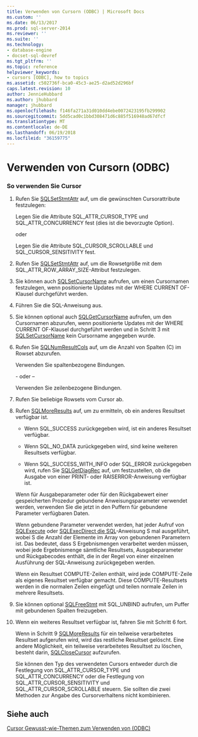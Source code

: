 ```yaml
---
title: Verwenden von Cursorn (ODBC) | Microsoft Docs
ms.custom: ''
ms.date: 06/13/2017
ms.prod: sql-server-2014
ms.reviewer: ''
ms.suite: ''
ms.technology:
- database-engine
- docset-sql-devref
ms.tgt_pltfrm: ''
ms.topic: reference
helpviewer_keywords:
- cursors [ODBC], how to topics
ms.assetid: c502736f-bca0-45c3-ae25-d2ad52d296bf
caps.latest.revision: 10
author: JennieHubbard
ms.author: jhubbard
manager: jhubbard
ms.openlocfilehash: f146fa271a31d010dd4ebe0072423195fb299902
ms.sourcegitcommit: 5dd5cad0c1bbd308471d6c885f516948ad67dfcf
ms.translationtype: MT
ms.contentlocale: de-DE
ms.lasthandoff: 06/19/2018
ms.locfileid: "36159775"
---
```

# <a name="use-cursors-odbc"></a>Verwenden von Cursorn (ODBC)
    
### <a name="to-use-cursors"></a>So verwenden Sie Cursor  
  
1.  Rufen Sie [SQLSetStmtAttr](../../native-client-odbc-api/sqlsetstmtattr.md) auf, um die gewünschten Cursorattribute festzulegen:  
  
     Legen Sie die Attribute SQL_ATTR_CURSOR_TYPE und SQL_ATTR_CONCURRENCY fest (dies ist die bevorzugte Option).  
  
     oder  
  
     Legen Sie die Attribute SQL_CURSOR_SCROLLABLE und SQL_CURSOR_SENSITIVITY fest.  
  
2.  Rufen Sie [SQLSetStmtAttr](../../native-client-odbc-api/sqlsetstmtattr.md) auf, um die Rowsetgröße mit dem SQL_ATTR_ROW_ARRAY_SIZE-Attribut festzulegen.  
  
3.  Sie können auch [SQLSetCursorName](http://go.microsoft.com/fwlink/?LinkId=58406) aufrufen, um einen Cursornamen festzulegen, wenn positionierte Updates mit der WHERE CURRENT OF-Klausel durchgeführt werden.  
  
4.  Führen Sie die SQL-Anweisung aus.  
  
5.  Sie können optional auch [SQLGetCursorName](../../native-client-odbc-api/sqlgetcursorname.md) aufrufen, um den Cursornamen abzurufen, wenn positionierte Updates mit der WHERE CURRENT OF-Klausel durchgeführt werden und in Schritt 3 mit [SQLSetCursorName](http://go.microsoft.com/fwlink/?LinkId=58406) kein Cursorname angegeben wurde.  
  
6.  Rufen Sie [SQLNumResultCols](../../native-client-odbc-api/sqlnumresultcols.md) auf, um die Anzahl von Spalten (C) im Rowset abzurufen.  
  
     Verwenden Sie spaltenbezogene Bindungen.  
  
     \- oder –  
  
     Verwenden Sie zeilenbezogene Bindungen.  
  
7.  Rufen Sie beliebige Rowsets vom Cursor ab.  
  
8.  Rufen [SQLMoreResults](../../native-client-odbc-api/sqlmoreresults.md) auf, um zu ermitteln, ob ein anderes Resultset verfügbar ist.  
  
    -   Wenn SQL_SUCCESS zurückgegeben wird, ist ein anderes Resultset verfügbar.  
  
    -   Wenn SQL_NO_DATA zurückgegeben wird, sind keine weiteren Resultsets verfügbar.  
  
    -   Wenn SQL_SUCCESS_WITH_INFO oder SQL_ERROR zurückgegeben wird, rufen Sie [SQLGetDiagRec](http://go.microsoft.com/fwlink/?LinkId=58402) auf, um festzustellen, ob die Ausgabe von einer PRINT- oder RAISERROR-Anweisung verfügbar ist.  
  
     Wenn für Ausgabeparameter oder für den Rückgabewert einer gespeicherten Prozedur gebundene Anweisungsparameter verwendet werden, verwenden Sie die jetzt in den Puffern für gebundene Parameter verfügbaren Daten.  
  
     Wenn gebundene Parameter verwendet werden, hat jeder Aufruf von [SQLExecute](http://go.microsoft.com/fwlink/?LinkId=58400) oder [SQLExecDirect die SQL](http://go.microsoft.com/fwlink/?LinkId=58399)-Anweisung S mal ausgeführt, wobei S die Anzahl der Elemente im Array von gebundenen Parametern ist. Das bedeutet, dass S Ergebnismengen verarbeitet werden müssen, wobei jede Ergebnismenge sämtliche Resultsets, Ausgabeparameter und Rückgabecodes enthält, die in der Regel von einer einzelnen Ausführung der SQL-Anweisung zurückgegeben werden.  
  
     Wenn ein Resultset COMPUTE-Zeilen enthält, wird jede COMPUTE-Zeile als eigenes Resultset verfügbar gemacht. Diese COMPUTE-Resultsets werden in die normalen Zeilen eingefügt und teilen normale Zeilen in mehrere Resultsets.  
  
9. Sie können optional [SQLFreeStmt](../../native-client-odbc-api/sqlfreestmt.md) mit SQL_UNBIND aufrufen, um Puffer mit gebundenen Spalten freizugeben.  
  
10. Wenn ein weiteres Resultset verfügbar ist, fahren Sie mit Schritt 6 fort.  
  
     Wenn in Schritt 9 [SQLMoreResults](../../native-client-odbc-api/sqlmoreresults.md) für ein teilweise verarbeitetes Resultset aufgerufen wird, wird das restliche Resultset gelöscht. Eine andere Möglichkeit, ein teilweise verarbeitetes Resultset zu löschen, besteht darin, [SQLCloseCursor](../../native-client-odbc-api/sqlclosecursor.md) aufzurufen.  
  
     Sie können den Typ des verwendeten Cursors entweder durch die Festlegung von SQL_ATTR_CURSOR_TYPE und SQL_ATTR_CONCURRENCY oder die Festlegung von SQL_ATTR_CURSOR_SENSITIVITY und SQL_ATTR_CURSOR_SCROLLABLE steuern. Sie sollten die zwei Methoden zur Angabe des Cursorverhaltens nicht kombinieren.  
  
## <a name="see-also"></a>Siehe auch  
 [Cursor Gewusst-wie-Themen zum Verwenden von &#40;ODBC&#41;](using-cursors-how-to-topics-odbc.md)  
  
  